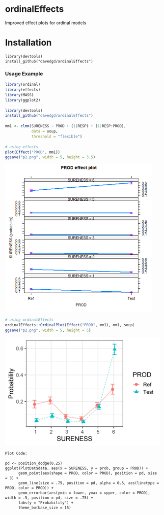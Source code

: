 # ordinalEffects
Improved effect plots for ordinal models

# Installation

```
library(devtools)
install_github("davedgd/ordinalEffects")
```

### Usage Example

``` r
library(ordinal)
library(effects)
library(MASS)
library(ggplot2)

library(devtools)
install_github("davedgd/ordinalEffects")

mm1 <- clmm(SURENESS ~ PROD + (1|RESP) + (1|RESP:PROD), 
            data = soup, 
            threshold = "flexible")

# using effects
plot(Effect("PROD", mm1))
ggsave("p2.png", width = 5, height = 3.5)
```
![effects](plots/p1.png?raw=true "effects")

``` r
# using ordinalEffects
ordinalEffects::OrdinalPlot(Effect("PROD", mm1), mm1, soup)
ggsave("p2.png", width = 5, height = 5)
```
![ordinalEffects](plots/p2.png?raw=true "ordinalEffects")
```
Plot Code:

pd <- position_dodge(0.25)
ggplot(PlotDat$data, aes(x = SURENESS, y = prob, group = PROD)) +
      geom_point(aes(shape = PROD, color = PROD), position = pd, size = 3) +
      geom_line(size = .75, position = pd, alpha = 0.5, aes(linetype = PROD, color = PROD)) +
      geom_errorbar(aes(ymin = lower, ymax = upper, color = PROD), width = .5, position = pd, size = .75) +
      labs(y = "Probability") +
      theme_bw(base_size = 15)
```
